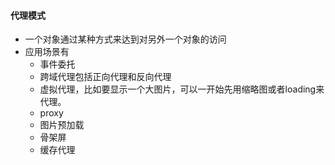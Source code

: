 #### 代理模式

- 一个对象通过某种方式来达到对另外一个对象的访问
- 应用场景有
  - 事件委托
  - 跨域代理包括正向代理和反向代理
  - 虚拟代理，比如要显示一个大图片，可以一开始先用缩略图或者loading来代理。
  - proxy
  - 图片预加载
  - 骨架屏
  - 缓存代理
